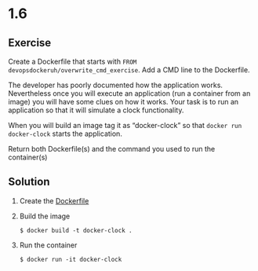 # 1.6

## Exercise

Create a Dockerfile that starts with `FROM devopsdockeruh/overwrite_cmd_exercise`. Add a CMD line to the Dockerfile.

The developer has poorly documented how the application works. Nevertheless once you will execute an application (run a container from an image) you will have some clues on how it works. Your task is to run an application so that it will simulate a clock functionality.

When you will build an image tag it as “docker-clock” so that `docker run docker-clock` starts the application.

Return both Dockerfile(s) and the command you used to run the container(s)

## Solution

1. Create the [Dockerfile](https://github.com/salemalex11/DevOpsWithDocker/blob/main/1/6/Dockerfile)

2. Build the image

       $ docker build -t docker-clock .

3. Run the container

       $ docker run -it docker-clock
